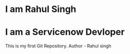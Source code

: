 # I am Rahul Singh
# I am a Servicenow Devloper
This is my first Git Repository.
Author - Rahul singh
